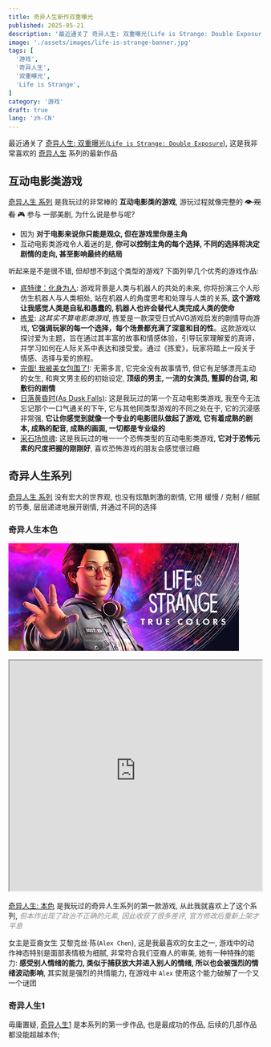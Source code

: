 ```yaml
---
title: 奇异人生新作双重曝光
published: 2025-05-21
description: '最近通关了 奇异人生: 双重曝光(Life is Strange: Double Exposure), 这是我非常喜欢的 奇异人生 系列的最新作品'
image: './assets/images/life-is-strange-banner.jpg'
tags: [
  '游戏',
  '奇异人生',
  '双重曝光',
  'Life is Strange',
]
category: '游戏'
draft: true 
lang: 'zh-CN'
---
```


最近通关了 [奇异人生: 双重曝光(`Life is Strange: Double Exposure`)](https://store.steampowered.com/app/1874000/Life_is_Strange_Double_Exposure/), 这是我非常喜欢的 [奇异人生](https://store.steampowered.com/curator/36149206) 系列的最新作品

## 互动电影类游戏

[奇异人生 系列](https://store.steampowered.com/curator/36149206) 是我玩过的非常棒的 **互动电影类的游戏**, 游玩过程就像完整的 ~~👁 观看~~ 🎮 参与 一部美剧, 为什么说是参与呢?

- 因为 **对于电影来说你只能是观众, 但在游戏里你是主角**
- 互动电影类游戏令人着迷的是, **你可以控制主角的每个选择, 不同的选择将决定剧情的走向, 甚至影响最终的结局**

听起来是不是很不错, 但却想不到这个类型的游戏? 下面列举几个优秀的游戏作品:

- <a href="https://store.steampowered.com/app/1222140/_/" target="_blank">底特律：化身为人</a>: 游戏背景是人类与机器人的共处的未来, 你将扮演三个人形仿生机器人与人类相处, 站在机器人的角度思考和处理与人类的关系, **这个游戏让我感觉人类是自私和愚蠢的, 机器人也许会替代人类完成人类的使命**
- <a href="https://store.steampowered.com/app/939400/LoveChoice/?l=schinese" target="_blank">拣爱</a>: *这其实不算电影类游戏*, 拣爱是一款深受日式AVG游戏启发的剧情导向游戏, **它强调玩家的每一个选择，每个场景都充满了深意和目的性**。这款游戏以探讨爱为主题，旨在通过其丰富的故事和情感体验，引导玩家理解爱的真谛，并学习如何在人际关系中表达和接受爱。通过《拣爱》，玩家将踏上一段关于情感、选择与爱的旅程。
- <a href="https://store.steampowered.com/app/2322560/_/" target="_blank">完蛋! 我被美女包围了!</a>: 无需多言, 它完全没有故事情节, 但它有足够漂亮主动的女生, 和爽文男主般的初始设定, **顶级的男主, 一流的女演员, 蹩脚的台词, 和敷衍的剧情**
- <a href="https://store.steampowered.com/app/1341820/As_Dusk_Falls/" target="_blank">日落黄昏时(As Dusk Falls)</a>: 这是我玩过的第一个互动电影类游戏, 我至今无法忘记那个一口气通关的下午, 它与其他同类型游戏的不同之处在于, 它的沉浸感非常强, **它让你感觉到就像一个专业的电影团队做起了游戏, 它有着成熟的剧本, 成熟的配音, 成熟的画面, 一切都是专业级的**
- <a href="https://store.steampowered.com/app/1577120/_/" target="_blank">采石场惊魂</a>: 这是我玩过的唯一一个恐怖类型的互动电影类游戏, **它对于恐怖元素的尺度把握的刚刚好**, 喜欢恐怖游戏的朋友会感觉很过瘾

## 奇异人生系列
[奇异人生 系列](https://store.steampowered.com/curator/36149206) 没有宏大的世界观, 也没有炫酷刺激的剧情, 它用 缓慢 / 克制 / 细腻 的节奏, 层层递进地展开剧情, 并通过不同的选择

### 奇异人生本色
![](./assets/images/life-is-strange-true-colors-banner.jpg)

<iframe width="100%" height="460" src="https://video.fastly.steamstatic.com/store_trailers/256850740/movie480_vp9.webm"></iframe>

[奇异人生: 本色](https://store.steampowered.com/app/936790/Life_is_Strange_True_Colors) 是我玩过的奇异人生系列的第一款游戏, 从此我就喜欢上了这个系列, <span style="opacity: 0.5">*但本作出现了政治不正确的元素, 因此收获了很多差评, 官方修改后重新上架才平息*</span>

<!-- ![](./assets/images/life-is-strange-true-3.jpg) -->

女主是亚裔女生 艾黎克丝·陈(`Alex Chen`), 这是我最喜欢的女主之一, 游戏中的动作神态特别是面部表情极为细腻, 非常符合我们亚裔人的审美, 她有一种特殊的能力: **感受别人情绪的能力, 类似于捕获放大并进入别人的情绪, 所以也会被强烈的情绪波动影响**, 其实就是强烈的共情能力, 在游戏中 `Alex` 使用这个能力破解了一个又一个谜团

### 奇异人生1
毋庸置疑, [奇异人生1](https://store.steampowered.com/app/1265920/?snr=1_5_9__205) 是本系列的第一步作品, 也是最成功的作品, 后续的几部作品都没能超越本作;
